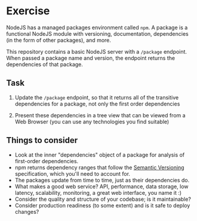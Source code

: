 # Exercise

NodeJS has a managed packages environment called `npm`. A package is a
functional NodeJS module with versioning, documentation, dependencies (in the
form of other packages), and more.

This repository contains a basic NodeJS server with a `/package` endpoint. When
passed a package name and version, the endpoint returns the dependencies of that
package.

## Task

1. Update the `/package` endpoint, so that it returns all of the transitive
   dependencies for a package, not only the first order dependencies

2. Present these dependencies in a tree view that can be viewed from a Web Browser (you can use any technologies you find suitable)

## Things to consider

* Look at the inner "dependencies" object of a package for analysis of
  first-order dependencies.
* npm returns dependency ranges that follow the
  [Semantic Versioning](https://semver.org/) specification, which you'll need to
  account for.
* The packages update from time to time, just as their dependencies do.
* What makes a good web service? API, performance, data storage, low latency,
  scalability, monitoring, a great web interface, you name it :)
* Consider the quality and structure of your codebase; is it maintainable?
* Consider production readiness (to some extent) and is it safe to deploy changes?
